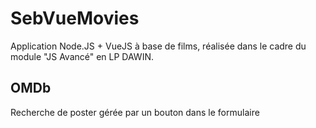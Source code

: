 # SebVueMovies

Application Node.JS + VueJS à base de films, réalisée dans le cadre du module "JS Avancé" en LP DAWIN.

## OMDb

Recherche de poster gérée par un bouton dans le formulaire
